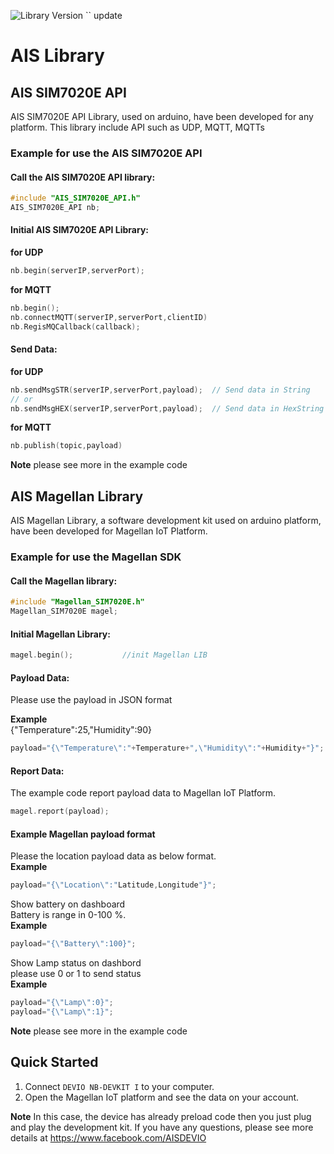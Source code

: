 ![Library Version](https://img.shields.io/badge/Version-1.5.0-green)
`` update 
# AIS Library

## AIS SIM7020E API
AIS SIM7020E API Library, used on arduino, have been developed for 
any platform. This library include API such as UDP, MQTT, MQTTs
### Example for use the AIS SIM7020E API
#### Call the AIS SIM7020E API library:
```cpp
#include "AIS_SIM7020E_API.h"
AIS_SIM7020E_API nb;
```
#### Initial AIS SIM7020E API Library:
**for UDP**
```cpp
nb.begin(serverIP,serverPort);    
```
**for MQTT**
```cpp
nb.begin();    
nb.connectMQTT(serverIP,serverPort,clientID)
nb.RegisMQCallback(callback);     
```
#### Send Data:
**for UDP**
```cpp
nb.sendMsgSTR(serverIP,serverPort,payload);  // Send data in String 
// or
nb.sendMsgHEX(serverIP,serverPort,payload);  // Send data in HexString   
```
**for MQTT**
```cpp
nb.publish(topic,payload)  
``` 
 **Note** please see more in the example code  
 
## AIS Magellan Library
AIS Magellan Library, a software development kit used on arduino platform, have been developed for 
Magellan IoT Platform.  

### Example for use the Magellan SDK
#### Call the Magellan library:
```cpp
#include "Magellan_SIM7020E.h"
Magellan_SIM7020E magel;
```
#### Initial Magellan Library:
```cpp
magel.begin();           //init Magellan LIB
```
#### Payload Data: 
Please use the payload in JSON format 

**Example**\
{"Temperature":25,"Humidity":90}

```cpp
payload="{\"Temperature\":"+Temperature+",\"Humidity\":"+Humidity+"}";
```
#### Report Data:
The example code report payload data to Magellan IoT Platform.
```cpp
magel.report(payload);
```
#### Example Magellan payload format
Please the location payload data as below format.\
**Example**
```cpp
payload="{\"Location\":"Latitude,Longitude"}";
```
Show battery on dashboard\
Battery is range in 0-100 %.\
**Example**
```cpp
payload="{\"Battery\":100}"; 
```
Show Lamp status on dashbord\
please use 0 or 1 to send status\
**Example**
```cpp
payload="{\"Lamp\":0}";
payload="{\"Lamp\":1}";
```
**Note** please see more in the example code 
## Quick Started
  1. Connect `DEVIO NB-DEVKIT I` to your computer.
  2. Open the Magellan IoT platform and see the data on your account.

**Note** In this case, the device has already preload code then you just plug and play the development kit. If you have any questions, please see more details at https://www.facebook.com/AISDEVIO
